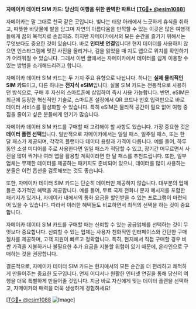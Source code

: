 **자메이카 데이터 SIM 카드: 당신의 여행을 위한 완벽한 파트너 [[TG💪+ @esim1088](https://t.me/s/esim1088)]**

자메이카는 말 그대로 천국 같은 곳입니다. 빛나는 태양 아래에서 느긋하게 휴식을 취하고, 따뜻한 바닷물에 발을 담그며 자연의 아름다움을 만끽할 수 있는 이곳은 많은 여행객들에게 꿈의 목적지로 손꼽히죠. 하지만 자메이카에서의 모든 순간을 즐기기 위해서는 무엇보다도 중요한 것이 있습니다. 바로 **인터넷 연결**입니다! 현지 데이터를 사용하지 않으면 인스타그램에 멋진 사진을 올리거나, 길을 잃었을 때 지도 앱으로 위치를 확인하기가 어려워질 수 있습니다. 그래서 이번 글에서는 자메이카에서 데이터를 쉽게 이용할 수 있는 방법을 소개해드리려고 합니다.

자메이카 데이터 SIM 카드는 두 가지 주요 유형으로 나뉩니다. 하나는 **실제 물리적인 SIM 카드**이고, 다른 하나는 **전자식 eSIM**입니다. 실물 SIM 카드는 전통적으로 사용하던 방식으로, 구매 후 자신의 스마트폰에 삽입하여 즉시 사용 가능합니다. 반면, eSIM은 최근에 등장한 혁신적인 기술로, 스마트폰 설정에서 QR 코드나 번호 입력만으로 바로 데이터 서비스를 활성화할 수 있습니다. 특히 eSIM은 물리적 공간이 필요 없어 여행 중 짐을 줄이고 싶은 분들에게 인기가 많습니다.

자메이카 데이터 SIM 카드를 구매할 때 고려해야 할 사항도 있습니다. 가장 중요한 것은 **데이터 플랜 선택**입니다. 일반적으로 자메이카에서는 일일 패스, 일주일 패스, 또는 한 달 패스가 제공되며, 각각의 플랜마다 데이터 용량과 가격이 다릅니다. 예를 들어, 하루 동안 소셜 미디어를 주로 사용한다면 일일 패스가 적당할 수 있고, 장기간 머무르면서 사진을 많이 찍거나 여러 앱을 활용할 계획이라면 한 달 패스를 추천드립니다. 또한, 일부 업체는 무제한 데이터를 제공하는 패키지도 준비되어 있으니, 데이터를 많이 사용하는 분들은 이런 옵션을 검토해보는 것도 좋습니다.

또한, 자메이카 데이터 SIM 카드는 단순히 데이터만 제공하지 않습니다. 대부분의 업체들은 추가적인 혜택을 제공합니다. 예를 들어, 무료 국제 전화나 문자 메시지를 포함한 패키지가 있거나, 자메이카 내에서의 통화 요금을 할인받을 수 있는 프로그램이 마련되어 있을 수 있습니다. 따라서 이러한 혜택들도 비교하면서 최적의 선택을 하는 것이 중요합니다.

자메이카 데이터 SIM 카드를 구매할 때는 신뢰할 수 있는 공급업체를 선택하는 것이 무엇보다 중요합니다. 신뢰할 수 있는 업체는 사용자 친화적인 인터페이스와 간단한 구매 절차를 제공하며, 고객 지원이 빠르고 정확합니다. 특히, 현지에서 직접 구매할 경우 비싼 가격을 지불하거나 불필요한 추가 요금을 지불할 위험이 있기 때문에, 온라인으로 구매하는 것을 권장합니다.

결론적으로, 자메이카 데이터 SIM 카드는 현지에서의 모든 순간을 더 편리하고 쾌적하게 만들어주는 중요한 도구입니다. 언제 어디서나 원활한 인터넷 연결을 통해 당신의 여행을 더욱 특별하게 만들어줄 것입니다. 지금 바로 자신에게 맞는 데이터 플랜을 선택하고, 자메이카의 매력을 더욱 생생하게 경험하세요!

[[TG💪+ @esim1088](https://t.me/s/esim1088) ![Image](https://i.postimg.cc/Y0z9fWf4/image.png)]